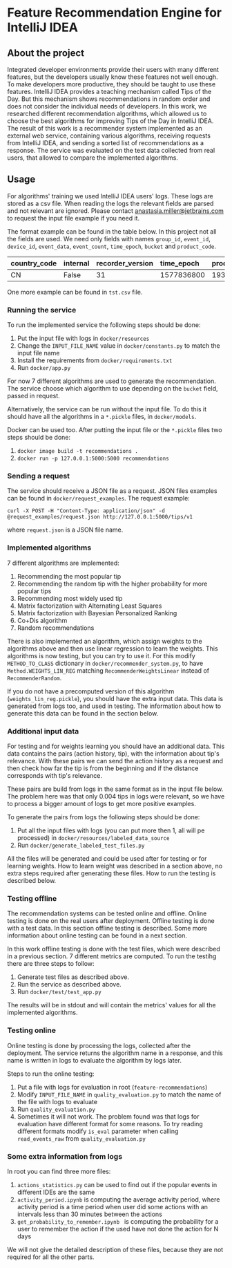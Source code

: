# Feature Recommendation Engine for IntelliJ IDEA	
## About the project
Integrated developer environments provide their users with many different features, but the developers usually know these features not well enough. To make developers more productive, they should be taught to use these features. IntelliJ IDEA provides a teaching mechanism called Tips of the Day. But this mechanism shows recommendations in random order and does not consider the individual needs of developers. In this work, we researched different recommendation algorithms, which allowed us to choose the best algorithms for improving Tips of the Day in IntelliJ IDEA. The result of this work is a recommender system implemented as an external web service, containing various algorithms, receiving requests from IntelliJ IDEA, and sending a sorted list of recommendations as a response. The service was evaluated on the test data collected from real  users, that allowed to compare the implemented algorithms.

## Usage
For algorithms' training we used IntelliJ IDEA users' logs. These logs are stored as a csv file. When reading the logs the relevant fields are parsed and not relevant are ignored. Please contact [anastasia.miller@jetbrains.com](mailto:anastasia.miller@jetbrains.com) to request the input file example if you need it.

The format example can be found in the table below. In this project not all the fields are used. We need only fields with names ```group_id```, ```event_id```, ```device_id```, ```event_data```, ```event_count```, ```time_epoch```, ```bucket``` and ```product_code```.

| country_code | internal | recorder_version | time_epoch | product_build| group_id | group_version | device_id | session_id | bucket | event_id | event_data | event_count | state| project_id| date_year| date_month| date_day | recorder_code | product_code | product_code | product_build |
| :------------- | :------------- | :------------- | :------------- | :------------- | :------------- | :------------- | :------------- | :------------- | :------------- | :------------- | :------------- | :------------- | :------------- | :------------- | :------------- | :------------- | :------------- | :------------- | :------------- | :------------- | :------------- |
| CN | False | 31 | 1577836800 | 193.5662.61 | ui.tips | 3 | 67890 | 11111 | 79 | dialog.shown |{""created"":1,""type"":""automatically""} | 1.0 | False | None | 2020 | 01 | 01 | FUS | PC | PC | 193.5662.61

One more example can be found in ```tst.csv``` file.

### Running the service
To run the implemented service the following steps should be done:
1. Put the input file with logs in ```docker/resources```
2. Change the ```INPUT_FILE_NAME``` value in ```docker/constants.py``` to match the input file name
3. Install the requirements from ```docker/requirements.txt```
4. Run ```docker/app.py```

For now 7 different algorithms are used to generate the recommendation. The service choose which algorithm to use depending on the ```bucket``` field, passed in request.

Alternatively, the service can be run without the input file. To do this it should have all the algorithms in a ```*.pickle``` files, in ```docker/models```.

Docker can be used too. After putting the input file or the ```*.pickle``` files two steps should be done:
1. ```docker image build -t recommendations .```
2. ```docker run -p 127.0.0.1:5000:5000 recommendations```

### Sending a request

The service should receive a JSON file as a request. JSON files examples can be found in ```docker/request_examples```.
The request example:

```
curl -X POST -H "Content-Type: application/json" -d @request_examples/request.json http://127.0.0.1:5000/tips/v1
```
where ```request.json``` is a JSON file name.

### Implemented algorithms
7 different algorithms are implemented:

1. Recommending the most popular tip
2. Recommending the random tip with the higher probability for more popular tips
3. Recommending most widely used tip
4. Matrix factorization with Alternating Least Squares
5. Matrix factorization with Bayesian Personalized Ranking
6. Co+Dis algorithm
7. Random recommendations

There is also implemented an algorithm, which assign weights to the algorithms above and then use linear regression to learn the weights. This algorithms is now testing, but you can try to use it. For this modify ```METHOD_TO_CLASS``` dictionary in ```docker/recommender_system.py```, to have ```Method.WEIGHTS_LIN_REG``` matching ```RecommenderWeightsLinear``` instead of ```RecommenderRandom```.

If you do not have a precomputed version of this algorithm (```weights_lin_reg.pickle```), you should have the extra input data. This data is generated from logs too, and used in testing. The information about how to generate this data can be found in the section below. 

### Additional input data

For testing and for weights learning you should have an additional data. This data contains the pairs (action history, tip), with the information about tip's relevance. With these pairs we can send the action history as a request and then check how far the tip is from the beginning and if the distance corresponds with tip's relevance.

These pairs are build from logs in the same format as in the input file below. The problem here was that only 0.004 tips in logs were relevant, so we have to process a bigger amount of logs to get more positive examples. 

To generate the pairs from logs the following steps should be done:
1. Put all the input files with logs (you can put more then 1, all will pe processed) in ```docker/resources/labeled_data_source```
2. Run ```docker/generate_labeled_test_files.py```

All the files will be generated and could be used after for testing or for learning weights. How to learn weight was described in a section above, no extra steps required after generating these files. How to run the testing is described below.

### Testing offline
The recommendation systems can be tested online and offline. Online testing is done on the real users after deployment. Offline testing is done with a test data. In this section offline testing is described. Some more information about online testing can be found in a next section.

In this work offline testing is done with the test files, which were described in a previous section. 7 different metrics are computed. To run the testihg there are three steps to follow:
1. Generate test files as described above.
2. Run the service as described above.
3. Run ```docker/test/test_app.py```

The results will be in stdout and will contain the metrics' values for all the implemented algorithms.

### Testing online

Online testing is done by processing the logs, collected after the deployment. The service returns the algorithm name in a response, and this name is written in logs to evaluate the algorithm by logs later.

Steps to run the online testing:
1. Put a file with logs for evaluation in root (```feature-recommendations```)
2. Modify ```INPUT_FILE_NAME``` in ```quality_evaluation.py``` to match the name of the file with logs to evaluate
3. Run ```quality_evaluation.py```
4. Sometimes it will not work. The problem found was that logs for evaluation have different format for some reasons. To try reading different formats modify ```is_eval``` parameter when calling ```read_events_raw``` from ```quality_evaluation.py```

### Some extra information from logs

In root you can find three more files:
1. ```actions_statistics.py``` can be used to find out if the popular events in different IDEs are the same
2. ```activity_period.ipynb``` is computing the average activity period, where activity period is a time period when user did some actions with an intervals less than 30 minutes between the actions
3. ```get_probability_to_remember.ipynb	``` is computing the probability for a user to remember the action if the used have not done the action for N days

We will not give the detailed description of these files, because they are not required for all the other parts. 
